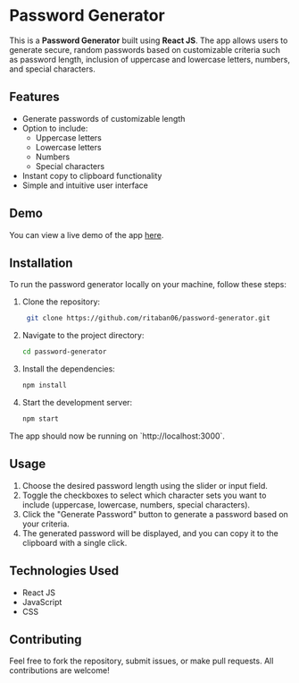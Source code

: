 
# Password Generator

This is a **Password Generator** built using **React JS**. The app allows users to generate secure, random passwords based on customizable criteria such as password length, inclusion of uppercase and lowercase letters, numbers, and special characters.

## Features

- Generate passwords of customizable length
- Option to include:
  - Uppercase letters
  - Lowercase letters
  - Numbers
  - Special characters
- Instant copy to clipboard functionality
- Simple and intuitive user interface

## Demo

You can view a live demo of the app [here](http://test2006.wuaze.com/?i=1).

## Installation

To run the password generator locally on your machine, follow these steps:

1. Clone the repository:
   ````bash
    git clone https://github.com/ritaban06/password-generator.git
2. Navigate to the project directory:
    ```bash
    cd password-generator
3. Install the dependencies:
    ```bash
    npm install
4. Start the development server:
    ```bash
    npm start

The app should now be running on \`http://localhost:3000\`.

## Usage

1. Choose the desired password length using the slider or input field.
2. Toggle the checkboxes to select which character sets you want to include (uppercase, lowercase, numbers, special characters).
3. Click the "Generate Password" button to generate a password based on your criteria.
4. The generated password will be displayed, and you can copy it to the clipboard with a single click.

## Technologies Used

- React JS
- JavaScript
- CSS

## Contributing

Feel free to fork the repository, submit issues, or make pull requests. All contributions are welcome!
